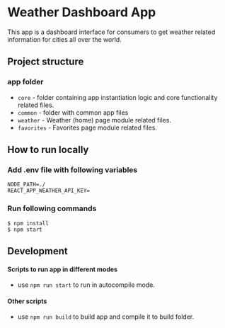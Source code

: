 # Weather Dashboard App
This app is a dashboard interface for consumers to get weather related information for cities all over the world. 

## Project structure
### app folder
- `core` - folder containing app instantiation logic and core functionality related files.
- `common` - folder with common app files
- `weather` - Weather (home) page module related files.
- `favorites` - Favorites page module related files.
## How to run locally
### Add .env file with following variables

```
NODE_PATH=./
REACT_APP_WEATHER_API_KEY=
```

### Run following commands

```
$ npm install
$ npm start
```
## Development

#### Scripts to run app in different modes
- use `npm run start` to run in autocompile mode.

#### Other scripts
- use `npm run build` to build app and compile it to build folder.
